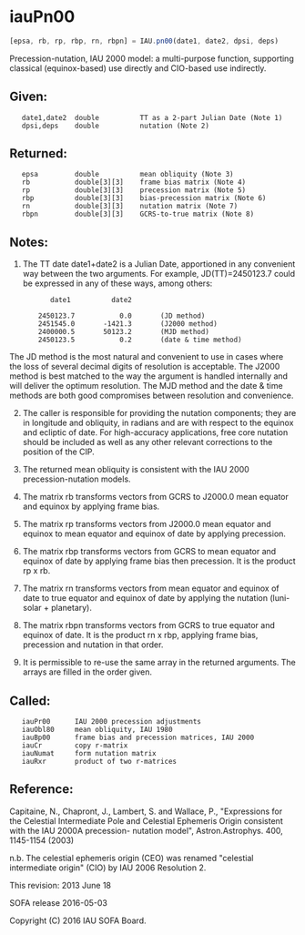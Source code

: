# iauPn00

```js
[epsa, rb, rp, rbp, rn, rbpn] = IAU.pn00(date1, date2, dpsi, deps)
```

Precession-nutation, IAU 2000 model:  a multi-purpose function,
supporting classical (equinox-based) use directly and CIO-based
use indirectly.

## Given:
```
   date1,date2  double          TT as a 2-part Julian Date (Note 1)
   dpsi,deps    double          nutation (Note 2)
```

## Returned:
```
   epsa         double          mean obliquity (Note 3)
   rb           double[3][3]    frame bias matrix (Note 4)
   rp           double[3][3]    precession matrix (Note 5)
   rbp          double[3][3]    bias-precession matrix (Note 6)
   rn           double[3][3]    nutation matrix (Note 7)
   rbpn         double[3][3]    GCRS-to-true matrix (Note 8)
```

## Notes:

1) The TT date date1+date2 is a Julian Date, apportioned in any
   convenient way between the two arguments.  For example,
   JD(TT)=2450123.7 could be expressed in any of these ways,
   among others:

```
          date1          date2

       2450123.7           0.0       (JD method)
       2451545.0       -1421.3       (J2000 method)
       2400000.5       50123.2       (MJD method)
       2450123.5           0.2       (date & time method)
```

   The JD method is the most natural and convenient to use in
   cases where the loss of several decimal digits of resolution
   is acceptable.  The J2000 method is best matched to the way
   the argument is handled internally and will deliver the
   optimum resolution.  The MJD method and the date & time methods
   are both good compromises between resolution and convenience.

2) The caller is responsible for providing the nutation components;
   they are in longitude and obliquity, in radians and are with
   respect to the equinox and ecliptic of date.  For high-accuracy
   applications, free core nutation should be included as well as
   any other relevant corrections to the position of the CIP.

3) The returned mean obliquity is consistent with the IAU 2000
   precession-nutation models.

4) The matrix rb transforms vectors from GCRS to J2000.0 mean
   equator and equinox by applying frame bias.

5) The matrix rp transforms vectors from J2000.0 mean equator and
   equinox to mean equator and equinox of date by applying
   precession.

6) The matrix rbp transforms vectors from GCRS to mean equator and
   equinox of date by applying frame bias then precession.  It is
   the product rp x rb.

7) The matrix rn transforms vectors from mean equator and equinox of
   date to true equator and equinox of date by applying the nutation
   (luni-solar + planetary).

8) The matrix rbpn transforms vectors from GCRS to true equator and
   equinox of date.  It is the product rn x rbp, applying frame
   bias, precession and nutation in that order.

9) It is permissible to re-use the same array in the returned
   arguments.  The arrays are filled in the order given.

## Called:
```
   iauPr00      IAU 2000 precession adjustments
   iauObl80     mean obliquity, IAU 1980
   iauBp00      frame bias and precession matrices, IAU 2000
   iauCr        copy r-matrix
   iauNumat     form nutation matrix
   iauRxr       product of two r-matrices
```

## Reference:

   Capitaine, N., Chapront, J., Lambert, S. and Wallace, P.,
   "Expressions for the Celestial Intermediate Pole and Celestial
   Ephemeris Origin consistent with the IAU 2000A precession-
   nutation model", Astron.Astrophys. 400, 1145-1154 (2003)

   n.b. The celestial ephemeris origin (CEO) was renamed "celestial
        intermediate origin" (CIO) by IAU 2006 Resolution 2.

This revision:  2013 June 18

SOFA release 2016-05-03

Copyright (C) 2016 IAU SOFA Board.
